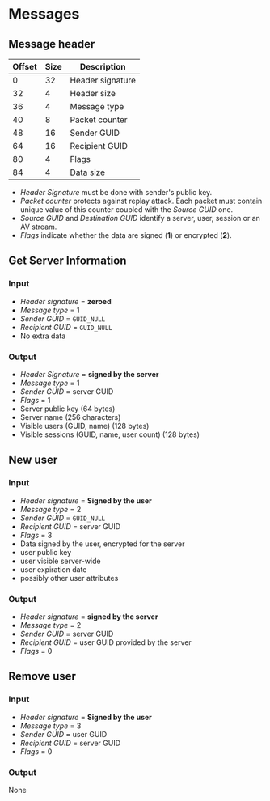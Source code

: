 # Messages

## Message header

| Offset | Size | Description |
|--------|------|-------------|
| 0 | 32   | Header signature |
| 32 | 4    | Header size |
| 36 | 4    | Message type |
| 40 | 8 | Packet counter |
| 48 | 16 | Sender GUID |
| 64 | 16 | Recipient GUID |
| 80 | 4 | Flags |
| 84 | 4 | Data size |

* *Header Signature* must be done with sender's public key.
* *Packet counter* protects against replay attack. Each packet must contain unique value of this counter coupled with the *Source GUID* one.
* *Source GUID* and *Destination GUID* identify a server, user, session or an AV stream.
* *Flags* indicate whether the data are signed (**1**) or encrypted (**2**).

## Get Server Information

### Input

* *Header signature* = **zeroed**
* *Message type* = 1
* *Sender GUID* = `GUID_NULL`
* *Recipient GUID* = `GUID_NULL`
* No extra data

### Output

* *Header Signature* = **signed by the server**
* *Message type* = 1
* *Sender GUID* = server GUID
* *Flags* = 1
* Server public key (64 bytes)
* Server name (256 characters)
* Visible users (GUID, name) (128 bytes)
* Visible sessions (GUID, name, user count) (128 bytes)

## New user

### Input

* *Header signature* = **Signed by the user**
* *Message type* = 2
* *Sender GUID* = `GUID_NULL`
* *Recipient GUID* = server GUID
* *Flags* = 3
* Data signed by the user, encrypted for the server
* user public key
* user visible server-wide
* user expiration date
* possibly other user attributes

### Output

* *Header signature* = **signed by the server**
* *Message type* = 2
* *Sender GUID* = server GUID
* *Recipient GUID* = user GUID provided by the server
* *Flags* = 0

## Remove user

### Input

* *Header signature* = **Signed by the user**
* *Message type* = 3
* *Sender GUID* = user GUID
* *Recipient GUID* = server GUID
* *Flags* = 0

### Output

None
